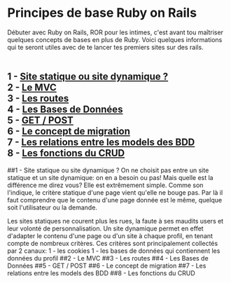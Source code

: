 # Principes de base Ruby on Rails

Débuter avec Ruby on Rails, ROR pour les intimes, c'est avant tou maîtriser quelques concepts de bases en plus de Ruby. Voici quelques informations qui te seront utiles avec de te lancer tes premiers sites sur des rails.<br><br>

1 - [Site statique ou site dynamique ?](#dyna)<br>
2 - [Le MVC](#mvc)<br>
3 - [Les routes](#routes)<br>
4 - [Les Bases de Données](#bdd)<br>
5 - [GET / POST](#getpost)<br>
6 - [Le concept de migration](#migr)<br>
7 - [Les relations entre les models des BDD](#models)<br>
8 - [Les fonctions du CRUD](#crud)<br>
---
##1 - <a name="dyna"></a>Site statique ou site dynamique ?
On ne choisit pas entre un site statique et un site dynamique: on en a besoin ou pas! Mais quelle est la différence me direz vous? Elle est extrêmement simple. Comme son l'indique, le critère statique d'une page vient qu'elle ne bouge pas. Par là il faut comprendre que le contenu d'une page donnée est le même, quelque soit l'utilisateur ou la demande.

Les sites statiques ne courent plus les rues, la faute à ses maudits users et leur volonté de personnalisation. Un site dynamique permet en effet d'adapter le contenu d'une page ou d'un site à chaque profil, en tenant compte de nombreux critères. Ces critères sont principalement collectés par 2 canaux:
1 - les cookies
1 - les bases de données qui contiennent les données du profil
##2 - <a name="mvc"></a>Le MVC
##3 - <a name="routes"></a>Les routes
##4 - <a name="bdd"></a>Les Bases de Données
##5 - <a name="getpost"></a>GET / POST
##6 - <a name="migr"></a>Le concept de migration
##7 - <a name="models"></a>Les relations entre les models des BDD
##8 - <a name="crud"></a>Les fonctions du CRUD
